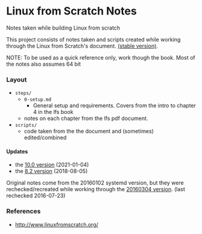 # Linux from Scratch Notes
Notes taken while building Linux from scratch

This project consists of notes taken and scripts created while working through the Linux from Scratch's document. [(stable version)](http://www.linuxfromscratch.org/lfs/downloads/stable-systemd/).

NOTE: To be used as a quick reference only, work though the book. Most of the notes also assumes 64 bit

### Layout
- `steps/`
  - `0-setup.md`
    - General setup and requirements. Covers from the intro to chapter 4 in the lfs book
  - notes on each chapter from the lfs pdf document.
- `scripts/`
  - code taken from the the document and (sometimes) edited/combined

#### Updates

- the [10.0 version](http://www.linuxfromscratch.org/lfs/downloads/10.0-systemd/LFS-BOOK-10.0-systemd.pdf) (2021-01-04)
- the [8.2 version](http://www.linuxfromscratch.org/lfs/downloads/8.2-systemd/LFS-BOOK-8.2-systemd.pdf) (2018-08-05)

Original notes come from the 20160102 systemd version, but they were rechecked/recreated while working through the [20160304 version](http://www.linuxfromscratch.org/lfs/downloads/7.9-systemd/LFS-BOOK-7.9-systemd.pdf). (last rechecked 2016-07-23)

### References
- http://www.linuxfromscratch.org/
